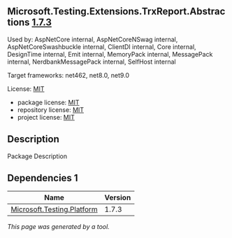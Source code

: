 ﻿Microsoft.Testing.Extensions.TrxReport.Abstractions [1.7.3](https://www.nuget.org/packages/Microsoft.Testing.Extensions.TrxReport.Abstractions/1.7.3)
--------------------

Used by: AspNetCore internal, AspNetCoreNSwag internal, AspNetCoreSwashbuckle internal, ClientDI internal, Core internal, DesignTime internal, Emit internal, MemoryPack internal, MessagePack internal, NerdbankMessagePack internal, SelfHost internal

Target frameworks: net462, net8.0, net9.0

License: [MIT](../../../../licenses/mit) 

- package license: [MIT](https://licenses.nuget.org/MIT) 
- repository license: [MIT](https://github.com/microsoft/testfx) 
- project license: [MIT](https://github.com/microsoft/testfx) 

Description
-----------
Package Description

Dependencies 1
-----------

|Name|Version|
|----------|:----|
|[Microsoft.Testing.Platform](../../../../packages/nuget.org/microsoft.testing.platform/1.7.3)|1.7.3|

*This page was generated by a tool.*
